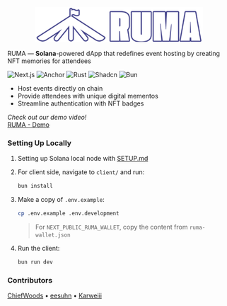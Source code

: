 <p align="center">
    <img src="./docs/banner.png" alt="screenshot" width="380" />
</p>

RUMA — **Solana**-powered dApp that redefines event hosting by creating NFT memories for attendees

![Next.js][next] ![Anchor][anchor] ![Rust][rust] ![Shadcn][shadcn] ![Bun][bun]

- Host events directly on chain
- Provide attendees with unique digital mementos
- Streamline authentication with NFT badges

*Check out our demo video!* <br>
[RUMA - Demo](https://youtu.be/SXuu8t_rglI)

### Setting Up Locally

1. Setting up Solana local node with [SETUP.md](./docs/SETUP.md)

2. For client side, navigate to `client/` and run:

   ```bash
   bun install
   ```

3. Make a copy of `.env.example`:

   ```bash
   cp .env.example .env.development
   ```

   > For `NEXT_PUBLIC_RUMA_WALLET`, copy the content from `ruma-wallet.json`

4. Run the client:

   ```bash
   bun run dev
   ```

### Contributors

[ChiefWoods](https://github.com/ChiefWoods)
• [eesuhn](https://github.com/eesuhn)
• [Karweiii](https://github.com/Karweiii)

<!-- LINKS -->
[next]: https://img.shields.io/badge/next.js-000000?style=for-the-badge&logo=nextdotjs&logoColor=white
[anchor]: https://img.shields.io/badge/anchor-1f44f2?style=for-the-badge&logo=solana&logoColor=white
[rust]: https://img.shields.io/badge/rust-8b3103?style=for-the-badge&logo=rust&logoColor=white
[shadcn]: https://img.shields.io/badge/shadcn/ui-000000?style=for-the-badge&logo=shadcn/ui&logoColor=white
[bun]: https://img.shields.io/badge/Bun-000000?logo=bun&logoColor=fff&style=for-the-badge
